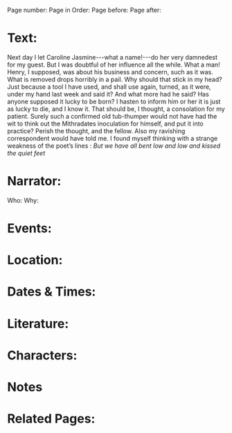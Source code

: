 Page number:
Page in Order:
Page before:
Page after:

# Text:
Next day I let Caroline Jasmine---what a name!---do her very damnedest for my guest. But I was doubtful of her influence all the while. What a man! Henry, I supposed, was about his business and concern, such as it was. What is removed drops horribly in a pail. Why should that stick in my head? Just because a tool I have used, and shall use again, turned, as it were, under my hand last week and said it? And what more had he said? Has anyone supposed it lucky to be born? I hasten to inform him or her it is just as lucky to die, and I know it. That should be, I thought, a consolation for my patient. Surely such a confirmed old tub-thumper would not have had the wit to think out the Mithradates inoculation for himself, and put it into practice? Perish the thought, and the fellow. Also my ravishing correspondent would have told me. I found myself thinking with a strange weakness of the poet’s lines :
*But we have all bent low and low and kissed the quiet feet*

# Narrator:
Who:
Why:

# Events:

# Location:

# Dates & Times:

# Literature:

# Characters:

# Notes

# Related Pages:
